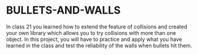 # BULLETS-AND-WALLS
In class 21 you learned how to extend the feature of collisions and created your own library which allows you to try collisions with more than one object.  In this project, you will have to practice and apply what you have learned in the class and test the reliability of the walls when bullets hit them.
